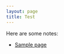 ```yaml
---
layout: page
title: Test
---
```


Here are some notes:

- <a href="{{site.baseurl}}/arabic/sample.html">Sample page</a>
